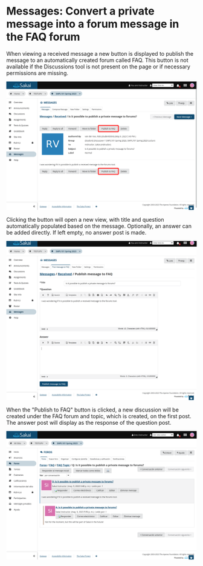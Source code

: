 # Messages: Convert a private message into a forum message in the FAQ forum

When viewing a received message a new button is displayed to publish the message to an
automatically created forum called FAQ. This button is not available if the Discussions
tool is not present on the page or if necessary permissions are missing.

![Received message with "Publish to FAQ" button](screenshots/messages-received.png)

Clicking the button will open a new view, with title and question automatically populated
based on the message. Optionally, an answer can be added directly. If left empty, no answer
post is made.

![Form to edit message and add answer](screenshots/messages-publish-to-faq.png)

When the "Publish to FAQ" button is clicked, a new discussion will be created under the FAQ
forum and topic, which is created, on the first post. The answer post will display as the
response of the question post.

![Question and answer posts in the FAQ forum and topic](screenshots/discussions-q-a.png)
